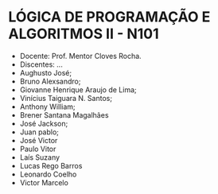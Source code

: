 # LÓGICA DE PROGRAMAÇÃO E ALGORITMOS II - N101
- Docente: Prof. Mentor Cloves Rocha.
- Discentes: ...
- Aughusto José;
- Bruno Alexsandro;
- Giovanne Henrique Araujo de Lima;
- Vinícius Taiguara N. Santos;
- Anthony William;
- Brener Santana Magalhães
- José Jackson;
- Juan pablo;
- José Victor 
- Paulo Vitor
- Laís Suzany
- Lucas Rego Barros 
- Leonardo Coelho
- Victor Marcelo 

